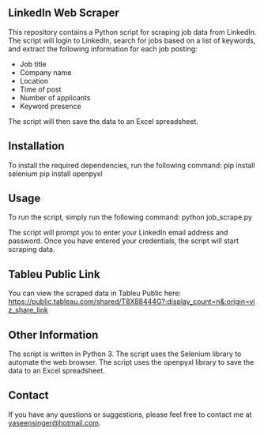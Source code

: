 ## LinkedIn Web Scraper

This repository contains a Python script for scraping job data from LinkedIn. The script will login to LinkedIn, search for jobs based on a list of keywords, and extract the following information for each job posting:

* Job title
* Company name
* Location
* Time of post
* Number of applicants
* Keyword presence
  
The script will then save the data to an Excel spreadsheet.

## Installation

To install the required dependencies, run the following command:
pip install selenium 
pip install openpyxl

## Usage

To run the script, simply run the following command:
python job_scrape.py

The script will prompt you to enter your LinkedIn email address and password. Once you have entered your credentials, the script will start scraping data.

## Tableu Public Link
You can view the scraped data in Tableu Public here: https://public.tableau.com/shared/T8X88444G?:display_count=n&:origin=viz_share_link

## Other Information
The script is written in Python 3.
The script uses the Selenium library to automate the web browser.
The script uses the openpyxl library to save the data to an Excel spreadsheet.
## Contact
If you have any questions or suggestions, please feel free to contact me at yaseensinger@hotmail.com.
